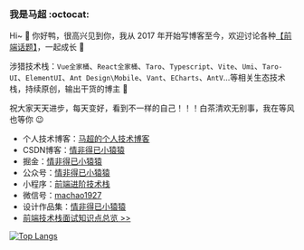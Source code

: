 ### 我是马超 :octocat:

Hi~ 👋 你好鸭，很高兴见到你，我从 2017 年开始写博客至今，欢迎讨论各种[【前端话题】](https://github.com/machao07/interview-questions)，一起成长 :two_men_holding_hands:

涉猎技术栈：`Vue全家桶`、`React全家桶`、`Taro`、`Typescript`、`Vite`、`Umi`、`Taro-UI`、`ElementUI`、`Ant Design\Mobile`、`Vant`、`ECharts`、`AntV`...等相关生态技术栈，持续原创，输出干货的博主 :running:

祝大家天天进步，每天变好，看到不一样的自己！！！白茶清欢无别事，我在等风也等你 :wink: 

- 个人技术博客：[马超的个人技术博客](https://machao07.github.io/)
- CSDN博客：[情非得已小猿猿](https://blog.csdn.net/weixin_43924228)
- 掘金：[情非得已小猿猿](https://juejin.cn/user/1337486669527096)
- 公众号：[情非得已小猿猿](https://machao07.github.io/img/official_account.jpg)
- 小程序：[前端进阶技术栈](https://gd-hbimg.huaban.com/136c4cae752b6a8b6a5edaffc11efe0270753e79121a9-Dmnuxh)
- 微信号：[machao1927](https://machao07.github.io/img/wechat.jpg)
- 设计作品集：[情非得已小猿猿](https://machao07.zcool.com.cn/)
- [前端技术栈面试知识点总览 >>](https://github.com/machao07/interview-questions)

<!-- ![machao's GitHub stats](https://github-readme-stats.vercel.app/api?username=machao07&show_icons=true) -->
  
[![Top Langs](https://github-readme-stats.vercel.app/api/top-langs/?username=machao07&layout=compact&hide=html)](https://github.com/anuraghazra/github-readme-stats)
